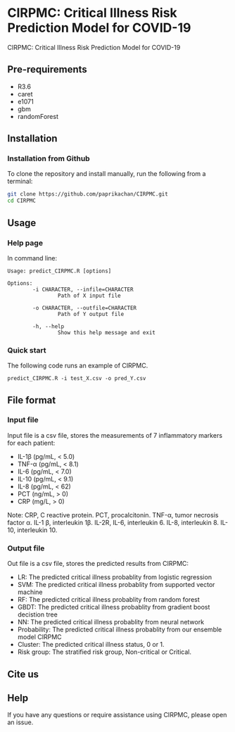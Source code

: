 
# CIRPMC: Critical Illness Risk Prediction Model for COVID-19

CIRPMC: Critical Illness Risk Prediction Model for COVID-19


## Pre-requirements
* R3.6
* caret
* e1071
* gbm
* randomForest


## Installation

### Installation from Github
To clone the repository and install manually, run the following from a terminal:
```Bash
git clone https://github.com/paprikachan/CIRPMC.git
cd CIRPMC
```

## Usage

### Help page

In command line:
```shell
Usage: predict_CIRPMC.R [options]

Options:
        -i CHARACTER, --infile=CHARACTER
                Path of X input file

        -o CHARACTER, --outfile=CHARACTER
                Path of Y output file

        -h, --help
                Show this help message and exit
```

### Quick start
The following code runs an example of CIRPMC.

```shell
predict_CIRPMC.R -i test_X.csv -o pred_Y.csv
```

## File format

### Input file


Input file is a csv file, stores the measurements of 7 inflammatory markers for each patient:
* IL-1β   (pg/mL, < 5.0)
* TNF-α (pg/mL, < 8.1)
* IL-6     (pg/mL, < 7.0)
* IL-10   (pg/mL, < 9.1)
* IL-8     (pg/mL, < 62)
* PCT     (ng/mL, > 0)
* CRP     (mg/L,   > 0)

Note: CRP, C reactive protein. PCT, procalcitonin. TNF-α, tumor necrosis factor α. IL-1 β, interleukin 1β. IL-2R, IL-6, interleukin 6. IL-8, interleukin 8. IL-10, interleukin 10. 

### Output file
Out file is a csv file, stores the predicted results from CIRPMC:
* LR: The predicted critical illness probablity from logistic regression
* SVM: The predicted critical illness probablity from supported vector machine
* RF: The predicted critical illness probablity from random forest
* GBDT: The predicted critical illness probablity from gradient boost decistion tree
* NN: The predicted critical illness probablity from neural network
* Probability: The predicted critical illness probablity from our ensemble model CIRPMC
* Cluster: The predicted critical illness status, 0 or 1.
* Risk group: The stratified risk group, Non-critical or Critical.


## Cite us

## Help
If you have any questions or require assistance using CIRPMC, please open an issue.
